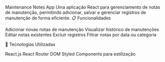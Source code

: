 Maintenance Notes App
Uma aplicação React para gerenciamento de notas de manutenção, permitindo adicionar, salvar e gerenciar registros de manutenção de forma eficiente.
📋 Funcionalidades

Adicionar novas notas de manutenção
Visualizar histórico de manutenções
Editar notas existentes
Excluir registros
Filtrar notas por data ou categoria


🚀 Tecnologias Utilizadas

React.js
React Router DOM
Styled Components para estilização
